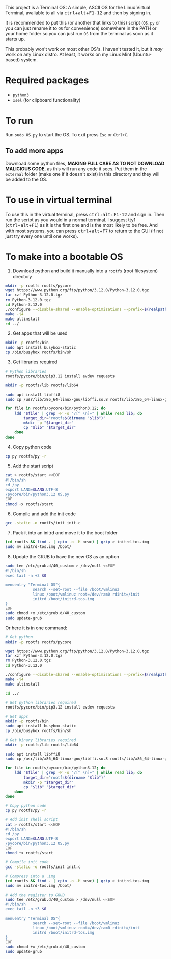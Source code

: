 This project is a Terminal OS: A simple, ASCII OS for the Linux Virtual Terminal, avaliable to all via <kbd>ctrl</kbd>+<kbd>alt</kbd>+<kbd>F1-12</kbd> and then by signing in.

It is recommended to put this (or another that links to this) script (`OS.py` or you can just rename it to `OS` for convenience) somewhere in the PATH or your home folder so you can just run `OS` from the terminal as soon as it starts up.

This probably won't work on most other OS's. I haven't tested it, but it *may* work on any Linux distro. At least, it works on my Linux Mint (Ubuntu-based) system.

# Required packages
- `python3`
- `xsel` (for clipboard functionality)

# To run
Run `sudo OS.py` to start the OS. To exit press `Esc` or `Ctrl+C`.

## To add more apps
Download some python files, **MAKING FULL CARE AS TO NOT DOWNLOAD MALICIOUS CODE**, as this will run any code it sees. Put them in the `external` folder (make one if it doesn't exist) in this directory and they will be added to the OS.

# To use in virtual terminal
To use this in the virtual terminal, press <kbd>ctrl</kbd>+<kbd>alt</kbd>+<kbd>F1-12</kbd> and sign in. Then run the script as you would in a normal terminal.
I suggest tty1 (<kbd>ctrl</kbd>+<kbd>alt</kbd>+<kbd>F1</kbd>) as it is the first one and is the most likely to be free. And with most systems, you can press <kbd>ctrl</kbd>+<kbd>alt</kbd>+<kbd>F7</kbd> to return to the GUI (if not just try every one until one works).

# To make into a bootable OS
1. Download python and build it manually into a `rootfs` (root filesystem) directory
```bash
mkdir -p rootfs rootfs/pycore
wget https://www.python.org/ftp/python/3.12.0/Python-3.12.0.tgz
tar xzf Python-3.12.0.tgz
rm Python-3.12.0.tgz
cd Python-3.12.0
./configure --disable-shared --enable-optimizations --prefix=$(realpath ../rootfs/pycore)
make -j4
make altinstall
cd ../
```
2. Get apps that will be used
```bash
mkdir -p rootfs/bin
sudo apt install busybox-static
cp /bin/busybox rootfs/bin/sh
```
3. Get libraries required
```bash
# Python libraries
rootfs/pycore/bin/pip3.12 install evdev requests

mkdir -p rootfs/lib rootfs/lib64

sudo apt install libffi8
sudo cp /usr/lib/x86_64-linux-gnu/libffi.so.8 rootfs/lib/x86_64-linux-gnu/libffi.so.8

for file in rootfs/pycore/bin/python3.12; do
    ldd "$file" | grep -P -o "/[^ \n]+" | while read lib; do
        target_dir="rootfs$(dirname "$lib")"
        mkdir -p "$target_dir"
        cp "$lib" "$target_dir"
    done
done
```
4. Copy python code
```bash
cp py rootfs/py -r
```
5. Add the start script
```bash
cat > rootfs/start <<EOF
#!/bin/sh
cd /py
export LANG=$LANG.UTF-8
/pycore/bin/python3.12 OS.py
EOF
chmod +x rootfs/start
```
6. Compile and add the init code
```bash
gcc -static -o rootfs/init init.c
```
7. Pack it into an initrd and move it to the boot folder
```bash
(cd rootfs && find . | cpio -o -H newc) | gzip > initrd-tos.img
sudo mv initrd-tos.img /boot/
```
8. Update the GRUB to have the new OS as an option
```bash
sudo tee /etc/grub.d/40_custom > /dev/null <<EOF
#!/bin/sh
exec tail -n +3 $0

menuentry "Terminal OS"{
            search --set=root --file /boot/vmlinuz
            linux /boot/vmlinuz root=/dev/ram0 rdinit=/init
            initrd /boot/initrd-tos.img
}
EOF
sudo chmod +x /etc/grub.d/40_custom
sudo update-grub
```

Or here it is in one command:
```bash
# Get python
mkdir -p rootfs rootfs/pycore

wget https://www.python.org/ftp/python/3.12.0/Python-3.12.0.tgz
tar xzf Python-3.12.0.tgz
rm Python-3.12.0.tgz
cd Python-3.12.0

./configure --disable-shared --enable-optimizations --prefix=$(realpath ../rootfs/pycore)
make -j4
make altinstall

cd ../

# Get python libraries required
rootfs/pycore/bin/pip3.12 install evdev requests

# Get apps
mkdir -p rootfs/bin
sudo apt install busybox-static
cp /bin/busybox rootfs/bin/sh

# Get binary libraries required
mkdir -p rootfs/lib rootfs/lib64

sudo apt install libffi8
sudo cp /usr/lib/x86_64-linux-gnu/libffi.so.8 rootfs/lib/x86_64-linux-gnu/libffi.so.8

for file in rootfs/pycore/bin/python3.12; do
    ldd "$file" | grep -P -o "/[^ \n]+" | while read lib; do
        target_dir="rootfs$(dirname "$lib")"
        mkdir -p "$target_dir"
        cp "$lib" "$target_dir"
    done
done

# Copy python code
cp py rootfs/py -r

# Add init shell script
cat > rootfs/start <<EOF
#!/bin/sh
cd /py
export LANG=$LANG.UTF-8
/pycore/bin/python3.12 OS.py
EOF
chmod +x rootfs/start

# Compile init code
gcc -static -o rootfs/init init.c

# Compress into a .img
(cd rootfs && find . | cpio -o -H newc) | gzip > initrd-tos.img
sudo mv initrd-tos.img /boot/

# Add the register to GRUB
sudo tee /etc/grub.d/40_custom > /dev/null <<EOF
#!/bin/sh
exec tail -n +3 $0

menuentry "Terminal OS"{
            search --set=root --file /boot/vmlinuz
            linux /boot/vmlinuz root=/dev/ram0 rdinit=/init
            initrd /boot/initrd-tos.img
}
EOF
sudo chmod +x /etc/grub.d/40_custom
sudo update-grub
```
